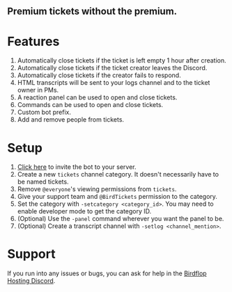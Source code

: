 ## Premium tickets without the premium.

# Features
1. Automatically close tickets if the ticket is left empty 1 hour after creation.
2. Automatically close tickets if the ticket creator leaves the Discord.
3. Automatically close tickets if the creator fails to respond.
4. HTML transcripts will be sent to your logs channel and to the ticket owner in PMs.
5. A reaction panel can be used to open and close tickets.
6. Commands can be used to open and close tickets.
7. Custom bot prefix.
8. Add and remove people from tickets.

# Setup
1. [Click here](https://discord.com/oauth2/authorize?client_id=809975422640717845&permissions=268560464&scope=bot) to invite the bot to your server.
3. Create a new `tickets` channel category. It doesn't necessarily have to be named tickets.
4. Remove `@everyone`'s viewing permissions from `tickets`.
5. Give your support team and `@BirdTickets` permission to the category.
6. Set the category with `-setcategory <category_id>`. You may need to enable developer mode to get the category ID.
7. (Optional) Use the `-panel` command wherever you want the panel to be.
8. (Optional) Create a transcript channel with `-setlog <channel_mention>`.

# Support
If you run into any issues or bugs, you can ask for help in the [Birdflop Hosting Discord](https://discord.gg/ZrRvTMu).
